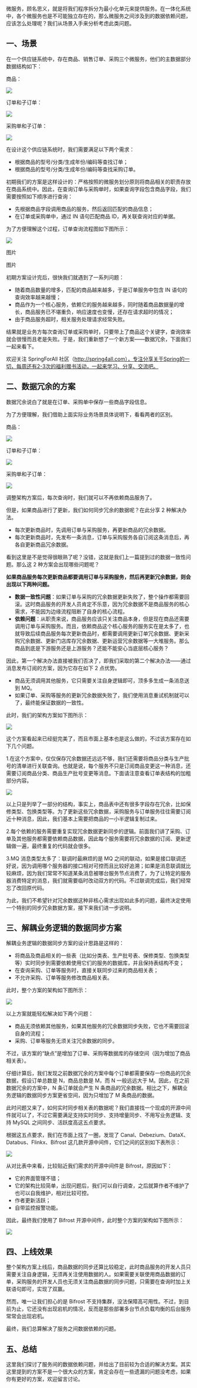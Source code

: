 微服务，顾名思义，就是将我们程序拆分为最小化单元来提供服务。在一体化系统中，各个微服务也是不可能独立存在的，那么微服务之间涉及到的数据依赖问题，应该怎么处理呢？我们从场景入手来分析考虑此类问题。

## **一、场景**

在一个供应链系统中，存在商品、销售订单、采购三个微服务，他们的主数据部分数据结构如下：

商品：

![](https://cdn.jsdelivr.net/gh/listener-He/images@default/202309151508807.png)

订单和子订单：

![](https://cdn.jsdelivr.net/gh/listener-He/images@default/202309151508648.png)

采购单和子订单：

![](https://cdn.jsdelivr.net/gh/listener-He/images@default/202309151508948.png)

在设计这个供应链系统时，我们需要满足以下两个需求：

- 根据商品的型号/分类/生成年份/编码等查找订单；
- 根据商品的型号/分类/生成年份/编码等查找采购订单。

初期我们的方案是这样设计的：严格按照的微服务划分原则将商品相关的职责存放在商品系统中。因此，在查询订单与采购单时，如果查询字段包含商品字段，我们需要按照如下顺序进行查询：

- 先根据商品字段调用商品的服务，然后返回匹配的商品信息；
- 在订单或采购单中，通过 IN 语句匹配商品 ID，再关联查询对应的单据。

为了方便理解这个过程，订单查询流程图如下图所示：

![](https://mmbiz.qpic.cn/sz_mmbiz_png/knmrNHnmCLEDxC5VyDG939eNmSKG8Ss1JefXwrKlDMa75ZnvAGdkGSGibc4FP547PlYCvtlX8hw3tlomQ6LYKdg/640?wx_fmt=png&wxfrom=5&wx_lazy=1&wx_co=1)

图片

图片

初期方案设计完后，很快我们就遇到了一系列问题：

- 随着商品数量的增多，匹配的商品越来越多，于是订单服务中包含 IN 语句的查询效率越来越慢；
- 商品作为一个核心服务，依赖它的服务越来越多，同时随着商品数据量的增长，商品服务已不堪重负，响应速度也变慢，还存在请求超时的情况；
- 由于商品服务超时，相关服务处理请求经常失败。

结果就是业务方每次查询订单或采购单时，只要带上了商品这个关键字，查询效率就会很慢而且老是失败。于是，我们重新想了一个新方案——数据冗余，下面我们一起来看下。

欢迎关注 SpringForAll 社区（http://spring4all.com），专注分享关于Spring的一切，每周还有2-3次的福利赠书活动，一起来学习、分享、交流吧。

## **二、数据冗余的方案**

数据冗余说白了就是在订单、采购单中保存一些商品字段信息。

为了方便理解，我们借助上面实际业务场景具体说明下，看看两者的区别。

商品：

![](https://cdn.jsdelivr.net/gh/listener-He/images@default/202309151511076.png)

订单和子订单：

![](https://cdn.jsdelivr.net/gh/listener-He/images@default/202309151512290.png)

采购单和子订单：

![](https://cdn.jsdelivr.net/gh/listener-He/images@default/202309151512847.png)

调整架构方案后，每次查询时，我们就可以不再依赖商品服务了。

但是，如果商品进行了更新，我们如何同步冗余的数据呢？在此分享 2 种解决办法。

- 每次更新商品时，先调用订单与采购服务，再更新商品的冗余数据。
- 每次更新商品时，先发布一条消息，订单与采购服务各自订阅这条消息后，再各自更新商品冗余数据。

看到这里是不是觉得很眼熟了呢？没错，这就是我们上一篇提到过的数据一致性问题。那么这 2 种方案会出现哪些问题呢？

**如果商品服务每次更新商品都要调用订单与采购服务，然后再更新冗余数据，则会出现以下两种问题。**

- **数据一致性问题**：如果订单与采购的冗余数据更新失败了，整个操作都需要回滚。这时商品服务的开发人员肯定不乐意，因为冗余数据不是商品服务的核心需求，不能因为边缘流程阻断了自身的核心流程。
- **依赖问题**：从职责来说，商品服务应该只关注商品本身，但是现在商品还需要调用订单与采购服务。而且，依赖商品这个核心服务的服务实在是太多了，也就导致后续商品服务每次更新商品时，都需要调用更新订单冗余数据、更新采购冗余数据、更新门店库存冗余数据、更新运营冗余数据等一大堆服务。那么商品到底是下游服务还是上游服务？还能不能安心当底层核心服务？

因此，第一个解决办法直接被我们否决了，即我们采取的第二个解决办法——通过消息发布订阅的方案，因为它存在如下 2 点优势。

- 商品无须调用其他服务，它只需要关注自身逻辑即可，顶多多生成一条消息送到 MQ。
- 如果订单、采购等服务的更新冗余数据失败了，我们使用消息重试机制就可以了，最终能保证数据的一致性。

此时，我们的架构方案如下图所示：

![](https://cdn.jsdelivr.net/gh/listener-He/images@default/202309151215375.png)

这个方案看起来已经挺完美了，而且市面上基本也是这么做的，不过该方案存在如下几个问题。

1.在这个方案中，仅仅保存冗余数据还远远不够，我们还需要将商品分类与生产批号的清单进行关联查询。也就是说，每个服务不只是订阅商品变更这一种消息，还需要订阅商品分类、商品生产批号变更等消息。下面请注意查看订单表结构的加粗部分内容。

![](https://cdn.jsdelivr.net/gh/listener-He/images@default/202309151512057.png)

以上只是列举了一部分的结构，事实上，商品表中还有很多字段存在冗余，比如保修类型、包换类型等。为了更新这些冗余数据，采购服务与订单服务往往需要订阅近十种消息，因此，我们基本上需要把商品的一小半逻辑复制过来。

2.每个依赖的服务需要重复实现冗余数据更新同步的逻辑。前面我们讲了采购、订单及其他服务都需要依赖商品数据，因此每个服务需要将冗余数据的订阅、更新逻辑做一遍，最终重复的代码就会很多。

3.MQ 消息类型太多了：联调时最麻烦的是 MQ 之间的联动，如果是接口联调还好说，因为调用哪个服务器的接口相对可控而且比较好追溯；如果是消息联调就比较麻烦，因为我们常常不知道某条消息被哪台服务节点消费了，为了让特定的服务器消费特定的消息，我们就需要临时改动双方的代码。不过联调完成后，我们经常忘了改回原代码。

为此，我们不希望针对冗余数据这种非核心需求出现如此多的问题，最终决定使用一个特别的同步冗余数据方案，接下来我们进一步说明。

## **三、解耦业务逻辑的数据同步方案**

解耦业务逻辑的数据同步方案的设计思路是这样的：

- 将商品及商品相关的一些表（比如分类表、生产批号表、保修类型、包换类型等）实时同步到需要依赖使用它们的服务的数据库，并且保持表结构不变；
- 在查询采购、订单等服务时，直接关联同步过来的商品相关表；
- 不允许采购、订单等服务修改商品相关表。

此时，整个方案的架构如下图所示：

![](https://cdn.jsdelivr.net/gh/listener-He/images@default/202309151216480.png)

以上方案就能轻松解决如下两个问题：

- 商品无须依赖其他服务，如果其他服务的冗余数据同步失败，它也不需要回滚自身的流程；
- 采购、订单等服务无须关注冗余数据的同步。

不过，该方案的“缺点”是增加了订单、采购等数据库的存储空间（因为增加了商品相关表）。

仔细计算后，我们发现之前数据冗余的方案中每个订单都需要保存一份商品的冗余数据，假设订单总数是 N，商品总数是 M，而 N 一般远远大于 M。因此，在之前数据冗余的方案中，N 条订单就会产生 N 条商品的冗余数据。相比之下，解耦业务逻辑的数据同步方案更省空间，因为只增加了 M 条商品的数据。

此时问题又来了，如何实时同步相关表的数据呢？我们直接找一个现成的开源中间件就可以了，不过它需要满足支持实时同步、支持增量同步、不用写业务逻辑、支持 MySQL 之间同步、活跃度高这五点要求。

根据这五点要求，我们在市面上找了一圈，发现了 Canal、Debezium、DataX、Databus、Flinkx、Bifrost 这几款开源中间件，它们之间的区别如下表所示：

![](https://cdn.jsdelivr.net/gh/listener-He/images@default/202309151216798.png)

从对比表中来看，比较贴近我们需求的开源中间件是 Bifrost，原因如下：

- 它的界面管理不错；
- 它的架构比较简单，出现问题后，我们可以自行调查，之后就算作者不维护了也可以自我维护，相对比较可控。
- 作者更新活跃；
- 自带监控报警功能。

因此，最终我们使用了 Bifrost 开源中间件，此时整个方案的架构如下图所示：

![](https://cdn.jsdelivr.net/gh/listener-He/images@default/202309151216381.png)

## **四、上线效果**

整个架构方案上线后，商品数据的同步还算比较稳定，此时商品服务的开发人员只需要关注自身逻辑，无须再关注使用数据的人。如果需要关联使用商品数据的订单，采购服务的开发人员也无须关注商品数据的同步问题，只需要在查询时加上关联语句即可，实现了双赢。

然而，唯一让我们担心的是 Bifrost 不支持集群，没法保障高可用性。不过，到目前为止，它还没有出现宕机的情况，反而是那些部署多台节点负载均衡的后台服务常常会出现宕机。

最终，我们总算解决了服务之间数据依赖的问题。

## **五、总结**

这里我们探讨了服务间的数据依赖问题，并给出了目前较为合适的解决方案。其实这里提到的方案不是一个很大众的方案，肯定会存在一些遗漏的问题没考虑，如果你有更好的方案，欢迎留言讨论。
